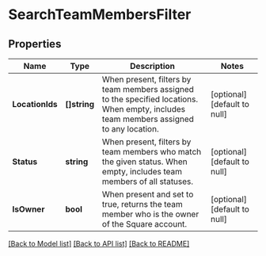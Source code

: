 # SearchTeamMembersFilter

## Properties
Name | Type | Description | Notes
------------ | ------------- | ------------- | -------------
**LocationIds** | **[]string** | When present, filters by team members assigned to the specified locations. When empty, includes team members assigned to any location. | [optional] [default to null]
**Status** | **string** | When present, filters by team members who match the given status. When empty, includes team members of all statuses. | [optional] [default to null]
**IsOwner** | **bool** | When present and set to true, returns the team member who is the owner of the Square account. | [optional] [default to null]

[[Back to Model list]](../README.md#documentation-for-models) [[Back to API list]](../README.md#documentation-for-api-endpoints) [[Back to README]](../README.md)

